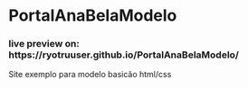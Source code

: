 # PortalAnaBelaModelo
<h3>live preview on: https://ryotruuser.github.io/PortalAnaBelaModelo/</h3>
 Site exemplo para modelo basicão html/css
